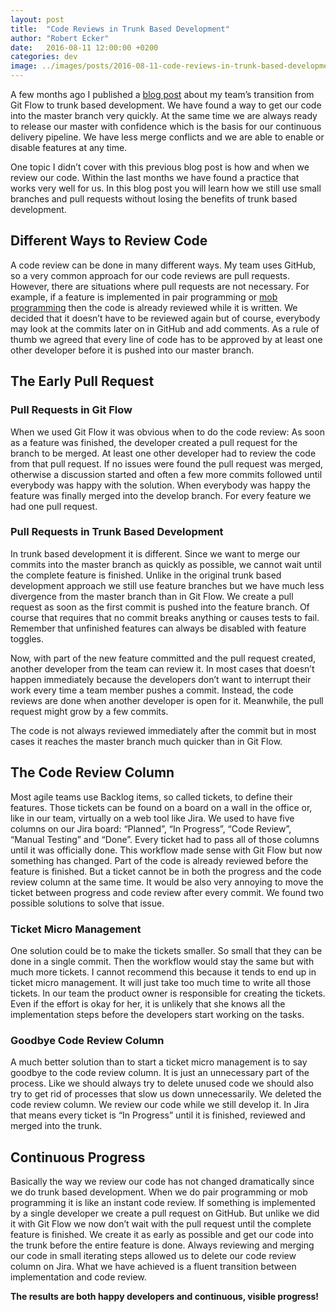 ```yaml
---
layout: post
title:  "Code Reviews in Trunk Based Development"
author: "Robert Ecker"
date:   2016-08-11 12:00:00 +0200
categories: dev
image: ../images/posts/2016-08-11-code-reviews-in-trunk-based-development/title-image.jpg
---
```


A few months ago I published a [blog post](https://team-coder.com/from-git-flow-to-trunk-based-development/) about my team’s transition from Git Flow to trunk based development. We have found a way to get our code into the master branch very quickly. At the same time we are always ready to release our master with confidence which is the basis for our continuous delivery pipeline. We have less merge conflicts and we are able to enable or disable features at any time.

One topic I didn’t cover with this previous blog post is how and when we review our code. Within the last months we have found a practice that works very well for us. In this blog post you will learn how we still use small branches and pull requests without losing the benefits of trunk based development.


## Different Ways to Review Code

A code review can be done in many different ways. My team uses GitHub, so a very common approach for our code reviews are pull requests. However, there are situations where pull requests are not necessary. For example, if a feature is implemented in pair programming or [mob programming](https://team-coder.com/mob-programming/) then the code is already reviewed while it is written. We decided that it doesn’t have to be reviewed again but of course, everybody may look at the commits later on in GitHub and add comments. As a rule of thumb we agreed that every line of code has to be approved by at least one other developer before it is pushed into our master branch.


## The Early Pull Request

### Pull Requests in Git Flow
When we used Git Flow it was obvious when to do the code review: As soon as a feature was finished, the developer created a pull request for the branch to be merged. At least one other developer had to review the code from that pull request. If no issues were found the pull request was merged, otherwise a discussion started and often a few more commits followed until everybody was happy with the solution. When everybody was happy the feature was finally merged into the develop branch. For every feature we had one pull request.

### Pull Requests in Trunk Based Development
In trunk based development it is different. Since we want to merge our commits into the master branch as quickly as possible, we cannot wait until the complete feature is finished. Unlike in the original trunk based development approach we still use feature branches but we have much less divergence from the master branch than in Git Flow. We create a pull request as soon as the first commit is pushed into the feature branch. Of course that requires that no commit breaks anything or causes tests to fail. Remember that unfinished features can always be disabled with feature toggles.

Now, with part of the new feature committed and the pull request created, another developer from the team can review it. In most cases that doesn’t happen immediately because the developers don’t want to interrupt their work every time a team member pushes a commit. Instead, the code reviews are done when another developer is open for it. Meanwhile, the pull request might grow by a few commits.

The code is not always reviewed immediately after the commit but in most cases it reaches the master branch much quicker than in Git Flow.


## The Code Review Column

Most agile teams use Backlog items, so called tickets, to define their features. Those tickets can be found on a board on a wall in the office or, like in our team, virtually on a web tool like Jira. We used to have five columns on our Jira board: “Planned”, “In Progress”, “Code Review”, “Manual Testing” and “Done”. Every ticket had to pass all of those columns until it was officially done. This workflow made sense with Git Flow but now something has changed. Part of the code is already reviewed before the feature is finished. But a ticket cannot be in both the progress and the code review column at the same time. It would be also very annoying to move the ticket between progress and code review after every commit. We found two possible solutions to solve that issue.

### Ticket Micro Management
One solution could be to make the tickets smaller. So small that they can be done in a single commit. Then the workflow would stay the same but with much more tickets. I cannot recommend this because it tends to end up in ticket micro management. It will just take too much time to write all those tickets. In our team the product owner is responsible for creating the tickets. Even if the effort is okay for her, it is unlikely that she knows all the implementation steps before the developers start working on the tasks.

### Goodbye Code Review Column
A much better solution than to start a ticket micro management is to say goodbye to the code review column. It is just an unnecessary part of the process. Like we should always try to delete unused code we should also try to get rid of processes that slow us down unnecessarily. We deleted the code review column. We review our code while we still develop it. In Jira that means every ticket is “In Progress” until it is finished, reviewed and merged into the trunk.


## Continuous Progress
Basically the way we review our code has not changed dramatically since we do trunk based development. When we do pair programming or mob programming it is like an instant code review. If something is implemented by a single developer we create a pull request on GitHub. But unlike we did it with Git Flow we now don’t wait with the pull request until the complete feature is finished. We create it as early as possible and get our code into the trunk before the entire feature is done. Always reviewing and merging our code in small iterating steps allowed us to delete our code review column on Jira. What we have achieved is a fluent transition between implementation and code review.

**The results are both happy developers and continuous, visible progress!**
